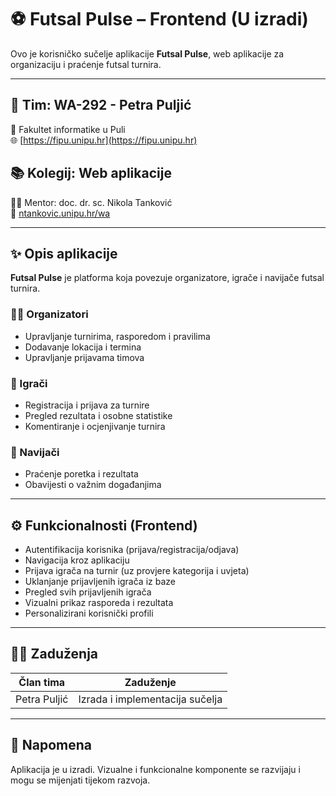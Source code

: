 # ⚽ Futsal Pulse – Frontend (U izradi)

Ovo je korisničko sučelje aplikacije **Futsal Pulse**, web aplikacije za organizaciju i praćenje futsal turnira.

---

## 👥 Tim: WA-292 - Petra Puljić  
📍 Fakultet informatike u Puli  
🌐 [https://fipu.unipu.hr](https://fipu.unipu.hr)  

## 📚 Kolegij: Web aplikacije  
👨‍🏫 Mentor: doc. dr. sc. Nikola Tanković  
🔗 [ntankovic.unipu.hr/wa](http://ntankovic.unipu.hr/wa)  

---

## ✨ Opis aplikacije

**Futsal Pulse** je platforma koja povezuje organizatore, igrače i navijače futsal turnira.

### 👨‍💼 Organizatori
- Upravljanje turnirima, rasporedom i pravilima
- Dodavanje lokacija i termina
- Upravljanje prijavama timova

### 🧑 Igrači
- Registracija i prijava za turnire
- Pregled rezultata i osobne statistike
- Komentiranje i ocjenjivanje turnira

### 📣 Navijači
- Praćenje poretka i rezultata
- Obavijesti o važnim događanjima

---

## ⚙️ Funkcionalnosti (Frontend)

- Autentifikacija korisnika (prijava/registracija/odjava)
- Navigacija kroz aplikaciju
- Prijava igrača na turnir (uz provjere kategorija i uvjeta)
- Uklanjanje prijavljenih igrača iz baze
- Pregled svih prijavljenih igrača
- Vizualni prikaz rasporeda i rezultata
- Personalizirani korisnički profili

---

## 👩‍💻 Zaduženja

| Član tima     | Zaduženje                        |
|---------------|----------------------------------|
| Petra Puljić  | Izrada i implementacija sučelja |

---

## 📌 Napomena

Aplikacija je u izradi. Vizualne i funkcionalne komponente se razvijaju i mogu se mijenjati tijekom razvoja.